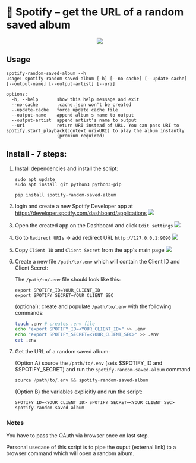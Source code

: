 # 🍃 Spotify – get the URL of a random saved album

<p align="center">
	<img src="pics/2022-09-29-14-00-00.png"></img>
</p>


## Usage

```
spotify-random-saved-album --h
usage: spotify-random-saved-album [-h] [--no-cache] [--update-cache] [--output-name] [--output-artist] [--uri]

options:
  -h, --help       show this help message and exit
  --no-cache       .cache.json won't be created
  --update-cache   force update cache file
  --output-name    append album's name to output
  --output-artist  append artist's name to output
  --uri            return URI instead of URL. You can pass URI to spotify.start_playback(context_uri=URI) to play the album instantly
                   (premium required)
```

## Install - 7 steps:

1. Install dependencies and install the script:
	```
	sudo apt update
	sudo apt install git python3 python3-pip
	```
	```
	pip install spotify-random-saved-album
	```
	
2. login and create a new Spotify Developer app	at https://developer.spotify.com/dashboard/applications
	![](pics/2021-11-14-17-30-46.png)

3. Open the created app on the Dashboard and click `Edit settings`
	![](pics/2022-09-30-17-59.png)

4. Go to `Redirect URIs` -> add redirect URL `http://127.0.0.1:9090`
	![](pics/2021-11-14-17-36-37.png)

5. Copy `Client ID` and `Client Secret` from the app's main page
	![](pics/2021-11-14-17-32-40.png)

6. Create a new file `/path/to/.env` which will contain the Client ID and Client Secret:
	
	The `/path/to/.env` file should look like this:
	```
	export SPOTIFY_ID=YOUR_CLIENT_ID
	export SPOTIFY_SECRET=YOUR_CLIENT_SEC
	```

    (optional): create and populate `/path/to/.env` with the following commands:
	```bash
	touch .env # creates .env file
	echo "export SPOTIFY_ID=<YOUR_CLIENT_ID>" >> .env
	echo "export SPOTIFY_SECRET=<YOUR_CLIENT_SEC>" >> .env
	cat .env
	```


7. Get the URL of a random saved album:
   	
	(Option A) source the `/path/to/.env` (sets $SPOTIFY_ID and $SPOTIFY_SECRET) and run the `spotify-random-saved-album` command
	```python
	source /path/to/.env && spotify-random-saved-album
	```
	

	(Option B) the variables explicitly and run the script:
	```
	SPOTIFY_ID=<YOUR_CLIENT_ID> SPOTIFY_SECRET=<YOUR_CLIENT_SEC> spotify-random-saved-album
	```



### Notes

You have to pass the OAuth via browser once on last step.

Personal usecase of this script is to pipe the ouput (external link) to a browser command which will open a random album.
